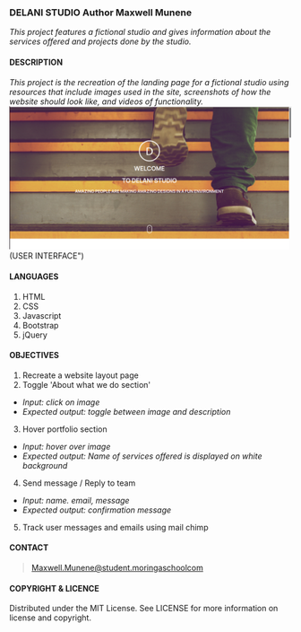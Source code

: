 ### **DELANI STUDIO** Author Maxwell Munene
_This project features a fictional studio and gives information about the services offered and projects done by the studio._

#### **DESCRIPTION**
*This project is the recreation of the landing page for a fictional studio using resources that include images used in the site, screenshots of how the website should look like, and videos of functionality.*
![USER INTERFACE](images/screenshot.png) (USER INTERFACE")

#### **LANGUAGES**
1. HTML
2. CSS
3. Javascript
4. Bootstrap
5. jQuery

#### **OBJECTIVES**
1. Recreate a website layout page
2. Toggle 'About what we do section'
* _Input: click on image_
* _Expected output: toggle between image and description_
3. Hover portfolio section
* _Input: hover over image_
* _Expected output: Name of services offered is displayed on white background_
4. Send message / Reply to team
* _Input: name. email, message_
* _Expected output: confirmation message_
5. Track user messages and emails using mail chimp

#### **CONTACT**
>Maxwell.Munene@student.moringaschoolcom <br>

#### **COPYRIGHT & LICENCE**
Distributed under the MIT License. See LICENSE for more information on license and copyright.
